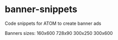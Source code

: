 # banner-snippets
Code snippets for ATOM to create banner ads

Banners sizes: 
160x600
728x90
300x250
300x600
